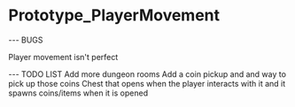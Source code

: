 # Prototype_PlayerMovement



--- BUGS

Player movement isn't perfect

--- TODO LIST
Add more dungeon rooms
Add a coin pickup and and way to pick up those coins
Chest that opens when the player interacts with it and it spawns coins/items when it is opened
